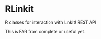 # RLinkit
R classes for interaction with LinkIt! REST API

This is FAR from complete or useful yet.
